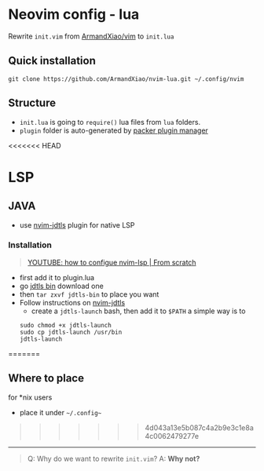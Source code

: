 # Neovim config - lua

Rewrite `init.vim` from [ArmandXiao/vim](https://github.com/ArmandXiao/vim) to `init.lua`

## Quick installation
```
git clone https://github.com/ArmandXiao/nvim-lua.git ~/.config/nvim
```

## Structure
- `init.lua` is going to `require()` lua files from `lua` folders.
- `plugin` folder is auto-generated by [packer plugin manager](https://github.com/wbthomason/packer.nvim)

<<<<<<< HEAD

# LSP
## JAVA
- use [nvim-jdtls](https://github.com/mfussenegger/nvim-jdtls) plugin for native LSP

### Installation
> [YOUTUBE: how to configue nvim-lsp | From scratch](https://www.youtube.com/watch?v=E-MvQC04Cbo&t=552s)

- first add it to plugin.lua
- go [jdtls bin](https://ftp.fau.de/eclipse/jdtls/snapshots/) download one
- then `tar zxvf jdtls-bin` to place you want
- Follow instructions on [nvim-jdtls](https://github.com/mfussenegger/nvim-jdtls)
  - create a `jdtls-launch` bash, then add it to `$PATH` a simple way is to
  ```
  sudo chmod +x jdtls-launch
  sudo cp jdtls-launch /usr/bin
  jdtls-launch
  ```

=======
## Where to place
for \*nix users
- place it under `~/.config~`
>>>>>>> 4d043a13e5b087c4a2b9e3c1e8a4c0062479277e

---

> Q: Why do we want to rewrite `init.vim`?
> A: **Why not?**
